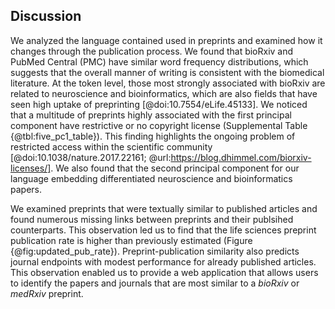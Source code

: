 ## Discussion

We analyzed the language contained used in preprints and examined how it changes through the publication process.
We found that bioRxiv and PubMed Central (PMC) have similar word frequency distributions, which suggests that the overall manner of writing is consistent with the biomedical literature. 
At the token level, those most strongly associated with bioRxiv are related to neuroscience and bioinformatics, which are also fields that have seen high uptake of preprinting [@doi:10.7554/eLife.45133].
We noticed that a multitude of preprints highly associated with the first principal component have restrictive or no copyright license (Supplemental Table {@tbl:five_pc1_table}).
This finding highlights the ongoing problem of restricted access within the scientific community [@doi:10.1038/nature.2017.22161; @url:https://blog.dhimmel.com/biorxiv-licenses/].
We also found that the second principal component for our language embedding differentiated neuroscience and bioinformatics papers.

We examined preprints that were textually similar to published articles and found numerous missing links between preprints and their publsihed counterparts.
This observation led us to find that the life sciences preprint publication rate is higher than previously estimated (Figure {@fig:updated_pub_rate}).
Preprint-publication similarity also predicts journal endpoints with modest performance for already published articles. 
This observation enabled us to provide a web application that allows users to identify the papers and journals that are most similar to a _bioRxiv_ or _medRxiv_ preprint.

